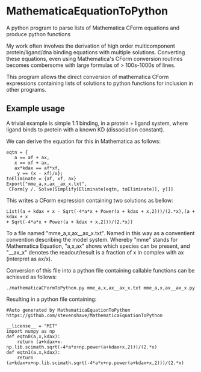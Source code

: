 # MathematicaEquationToPython
A python program to parse lists of Mathematica CForm equations and produce python functions

My work often involves the derivation of high order multicomponent protein/ligand/dna binding equations with multiple solutions.  Converting these equations, even using Mathematica's CForm conversion routines becomes combersome with large formulas of > 100s-1000s of lines.

This program allows the direct conversion of mathematica CForm expressions containing lists of solutions to python functions for inclusion in other programs.

## Example usage
A trivial example is simple 1:1 binding, in a protein + ligand system, where ligand binds to protein with a known KD (dissociation constant).

We can derive the equation for this in Mathematica as follows:
```
eqtn = {
   a == af + ax,
   x == xf + ax,
   ax*kdax == af*xf,
    y == (x - xf)/x};
toEliminate = {af, xf, ax}
Export["mme_a,x,ax__ax_x.txt", 
 CForm[y /. Solve[Simplify[Eliminate[eqtn, toEliminate]], y]]]
 ```
 This writes a CForm expression containing two solutions as bellow:
 
 ```
 List((a + kdax + x - Sqrt(-4*a*x + Power(a + kdax + x,2)))/(2.*x),(a + kdax + x 
+ Sqrt(-4*a*x + Power(a + kdax + x,2)))/(2.*x))
```
 
 To a file named "mme_a,x,ax__ax_x.txt".  Named in this way as a conventient convention describing the model system.  Whereby "mme" stands for Mathematica Equation, "a,x,ax" shows which species can be present, and "__ax_x" denotes the readout/result is a fraction of x in complex with ax (interpret as ax/x).

Conversion of this file into a python file containing callable functions can be achieved as follows:
```
./mathematicaCFormToPython.py mme_a,x,ax__ax_x.txt mme_a,x,ax__ax_x.py
```

Resulting in a python file containing: 
```
#Auto generated by MathematicaEquationToPython
https://github.com/stevenshave/MathematicaEquationToPython

__license__ = "MIT"
import numpy as np
def eqtn0(a,x,kdax):
	return (a+kdax+x-np.lib.scimath.sqrt(-4*a*x+np.power(a+kdax+x,2)))/(2.*x)
def eqtn1(a,x,kdax):
	return (a+kdax+x+np.lib.scimath.sqrt(-4*a*x+np.power(a+kdax+x,2)))/(2.*x)
```

